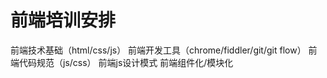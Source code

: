 # 前端培训安排

前端技术基础（html/css/js）
前端开发工具（chrome/fiddler/git/git flow）
前端代码规范（js/css）
前端js设计模式
前端组件化/模块化
